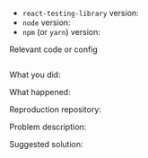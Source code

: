 <!--

HI! PLEASE STOP TO READ THIS!!

Thanks for your interest in the project. I appreciate bugs filed and PRs submitted!

- Please make sure that you are familiar with and follow the Code of Conduct for
this project (found in the CODE_OF_CONDUCT.md file).

- Please review the Issues policies before filing an issue:

  🐛 Bugs:
  File an issue for bugs, missing documentation, or unexpected behavior.

  💡 Feature Requests:
  File an issue to suggest new features.
  Vote on feature requests by adding a 👍. This helps maintainers prioritize
  what to work on.

  ❓ Questions:
  For questions related to using the library, please visit a support community
  instead of filing an issue on GitHub.
  * React Spectrum
    https://spectrum.chat/react-testing-lib
  * Reactiflux on Discord
    https://www.reactiflux.com
  * Stack Overflow
    https://stackoverflow.com/questions/tagged/react-testing-library

- Please fill out this template with all the relevant information so we can
understand what's going on and fix the issue.

- If you're issue is regarding one of the query
APIs (`getByText`, `getByLabelText`, etc), then please file it on the
`dom-testing-library` repository instead. If you file it here it will be closed.
Thanks :)

I'll probably ask you to submit the fix (after giving some direction). If you've
never done that before, that's great! Check this free short video tutorial to
learn how: http://kcd.im/pull-request

-->

* `react-testing-library` version:
* `node` version:
* `npm` (or `yarn`) version:

Relevant code or config

```javascript
```

What you did:

What happened:

<!-- Please provide the full error message/screenshots/anything -->

Reproduction repository:

<!--
If possible, please create a repository that reproduces the issue with the
minimal amount of code possible.
-->

Problem description:

Suggested solution:
